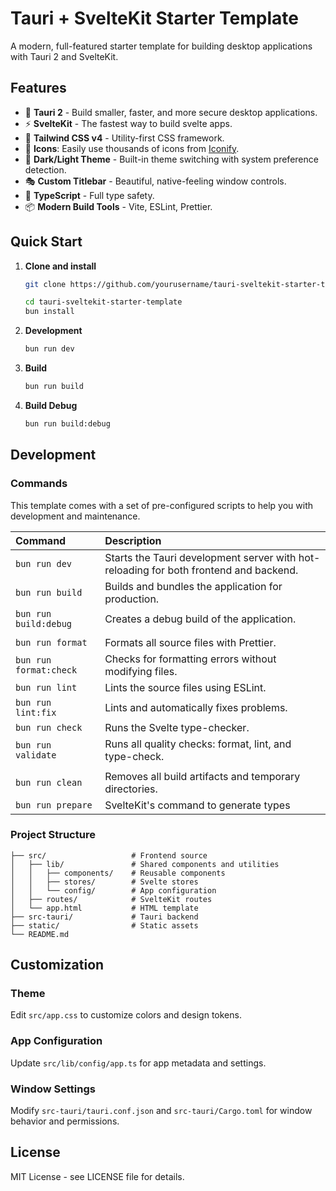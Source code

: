 # Tauri + SvelteKit Starter Template

A modern, full-featured starter template for building desktop applications with Tauri 2 and SvelteKit.

## Features

- 🚀 **Tauri 2** - Build smaller, faster, and more secure desktop applications.
- ⚡ **SvelteKit** - The fastest way to build svelte apps.
- 🎨 **Tailwind CSS v4** - Utility-first CSS framework.
- 🌟 **Icons**: Easily use thousands of icons from [Iconify](https://iconify.design/).
- 🌙 **Dark/Light Theme** - Built-in theme switching with system preference detection.
- 🎭 **Custom Titlebar** - Beautiful, native-feeling window controls.
- 🔧 **TypeScript** - Full type safety.
- 📦 **Modern Build Tools** - Vite, ESLint, Prettier.

## Quick Start

1. **Clone and install**
   ```bash
   git clone https://github.com/yourusername/tauri-sveltekit-starter-template.git
   ```
   ```bash
   cd tauri-sveltekit-starter-template
   bun install
   ```

2. **Development**
   ```bash
   bun run dev
   ```

3. **Build**
   ```bash
   bun run build
   ```

4. **Build Debug**
   ```bash
   bun run build:debug
   ```
## Development

### Commands

This template comes with a set of pre-configured scripts to help you with development and maintenance.

| Command                | Description                                                                           |
| :--------------------- | :------------------------------------------------------------------------------------ |
| `bun run dev`          | Starts the Tauri development server with hot-reloading for both frontend and backend. |
| `bun run build`        | Builds and bundles the application for production.                                    |
| `bun run build:debug`  | Creates a debug build of the application.                                             |
|                        |                                                                                       |
| `bun run format`       | Formats all source files with Prettier.                                               |
| `bun run format:check` | Checks for formatting errors without modifying files.                                 |
| `bun run lint`         | Lints the source files using ESLint.                                                  |
| `bun run lint:fix`     | Lints and automatically fixes problems.                                               |
| `bun run check`        | Runs the Svelte type-checker.                                                         |
| `bun run validate`     | Runs all quality checks: format, lint, and type-check.                                |
|                        |                                                                                       |
| `bun run clean`        | Removes all build artifacts and temporary directories.                                |
| `bun run prepare`      | SvelteKit's command to generate types                                                 |

### Project Structure
```
├── src/                   # Frontend source
│   ├── lib/               # Shared components and utilities
│   │   ├── components/    # Reusable components
│   │   ├── stores/        # Svelte stores
│   │   └── config/        # App configuration
│   ├── routes/            # SvelteKit routes
│   └── app.html           # HTML template
├── src-tauri/             # Tauri backend
├── static/                # Static assets
└── README.md
```

## Customization

### Theme
Edit `src/app.css` to customize colors and design tokens.

### App Configuration
Update `src/lib/config/app.ts` for app metadata and settings.

### Window Settings
Modify `src-tauri/tauri.conf.json` and `src-tauri/Cargo.toml` for window behavior and permissions.

## License

MIT License - see LICENSE file for details.